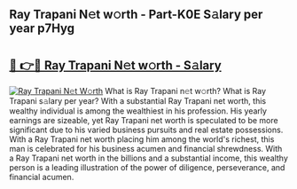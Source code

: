 ## Ray Trapani N𝚎t w𝚘rth - Part-K0E S𝚊lary per year p7Hyg

# <h2><a href="http://gc3davv.nevu.top/?p=Ray+Trapani">🔗 👉🔴 Ray Trapani N𝚎t w𝚘rth - S𝚊lary</a></h2>

[![Ray Trapani N𝚎t W𝚘rth](https://i.imgur.com/Oavwk0R.jpeg)](http://gc3davv.nevu.top/?p=Ray+Trapani)
What is Ray Trapani n𝚎t w𝚘rth? What is Ray Trapani s𝚊lary per year?
With a substantial Ray Trapani net worth, this wealthy individual is among the wealthiest in his profession. His yearly earnings are sizeable, yet Ray Trapani net worth is speculated to be more significant due to his varied business pursuits and real estate possessions. With a Ray Trapani net worth placing him among the world's richest, this man is celebrated for his business acumen and financial shrewdness. With a Ray Trapani net worth in the billions and a substantial income, this wealthy person is a leading illustration of the power of diligence, perseverance, and financial acumen.
